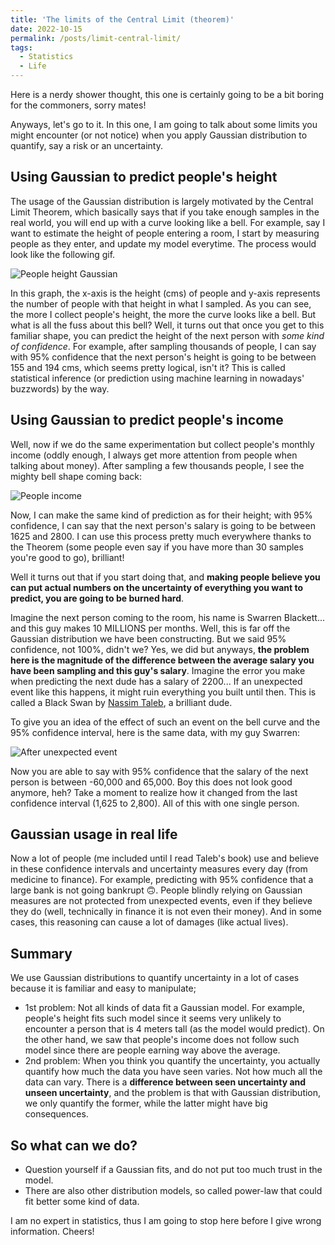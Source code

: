```yaml
---
title: 'The limits of the Central Limit (theorem)'
date: 2022-10-15
permalink: /posts/limit-central-limit/
tags:
  - Statistics
  - Life
---
```


Here is a nerdy shower thought, this one is certainly going to be a bit boring for the commoners, sorry mates!

Anyways, let's go to it. In this one, I am going to talk about some limits you might encounter (or not notice) when you apply Gaussian distribution to quantify, say a risk or an uncertainty.

## Using Gaussian to predict people's height
The usage of the Gaussian distribution is largely motivated by the Central Limit Theorem, which basically says that if you take enough samples in the real world, you will end up with a curve looking like a bell. For example, say I want to estimate the height of people entering a room, I start by measuring people as they enter, and update my model everytime. The process would look like the following gif.

![People height Gaussian](../people_height.gif)

In this graph, the x-axis is the height (cms) of people and y-axis represents the number of people with that height in what I sampled. As you can see, the more I collect people's height, the more the curve looks like a bell. But what is all the fuss about this bell? Well, it turns out that once you get to this familiar shape, you can predict the height of the next person with *some kind of confidence*. For example, after sampling thousands of people, I can say with 95% confidence that the next person's height is going to be between 155 and 194 cms, which seems pretty logical, isn't it? This is called statistical inference (or prediction using machine learning in nowadays' buzzwords) by the way.

## Using Gaussian to predict people's income
Well, now if we do the same experimentation but collect people's monthly income (oddly enough, I always get more attention from people when talking about money). After sampling a few thousands people, I see the mighty bell shape coming back:

![People income](../people_salary_normal.png)

Now, I can make the same kind of prediction as for their height; with 95% confidence, I can say that the next person's salary is going to be between 1625 and 2800. I can use this process pretty much everywhere thanks to the Theorem (some people even say if you have more than 30 samples you're good to go), brilliant!

Well it turns out that if you start doing that, and **making people believe you can put actual numbers on the uncertainty of everything you want to predict, you are going to be burned hard**. 

Imagine the next person coming to the room, his name is Swarren Blackett... and this guy makes 10 MILLIONS per months. Well, this is far off the Gaussian distribution we have been constructing. But we said 95% confidence, not 100%, didn't we? Yes, we did but anyways, **the problem here is the magnitude of the difference between the average salary you have been sampling and this guy's salary**. Imagine the error you make when predicting the next dude has a salary of 2200... If an unexpected event like this happens, it might ruin everything you built until then. This is called a Black Swan by [Nassim Taleb](https://en.wikipedia.org/wiki/Nassim_Nicholas_Taleb), a brilliant dude.

To give you an idea of the effect of such an event on the bell curve and the 95% confidence interval, here is the same data, with my guy Swarren:

![After unexpected event](../people_salary_after_black_swan.png)

Now you are able to say with 95% confidence that the salary of the next person is between -60,000 and 65,000. Boy this does not look good anymore, heh? Take a moment to realize how it changed from the last confidence interval (1,625 to 2,800). All of this with one single person.

## Gaussian usage in real life
Now a lot of people (me included until I read Taleb's book) use and believe in these confidence intervals and uncertainty measures every day (from medicine to finance). For example, predicting with 95% confidence that a large bank is not going bankrupt 🙃. People blindly relying on Gaussian measures are not protected from unexpected events, even if they believe they do (well, technically in finance it is not even their money). And in some cases, this reasoning can cause a lot of damages (like actual lives).

## Summary
We use Gaussian distributions to quantify uncertainty in a lot of cases because it is familiar and easy to manipulate;
* 1st problem: Not all kinds of data fit a Gaussian model. For example, people's height fits such model since it seems very unlikely to encounter a person that is 4 meters tall (as the model would predict). On the other hand, we saw that people's income does not follow such model since there are people earning way above the average.
* 2nd problem: When you think you quantify the uncertainty, you actually quantify how much the data you have seen varies. Not how much all the data can vary. There is a **difference between seen uncertainty and unseen uncertainty**, and the problem is that with Gaussian distribution, we only quantify the former, while the latter might have big consequences. 

## So what can we do? 
- Question yourself if a Gaussian fits, and do not put too much trust in the model. 
- There are also other distribution models, so called power-law that could fit better some kind of data. 

I am no expert in statistics, thus I am going to stop here before I give wrong information. Cheers! 

